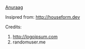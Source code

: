 [Anuraag](https://github.com/anuraagdjain)

Insipred from: http://houseform.dev

Credits:

1. http://logoipsum.com
2. randomuser.me